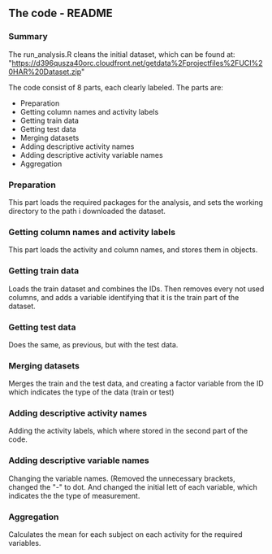 ## The code - README

### Summary

The run_analysis.R cleans the initial dataset, which can be found at: "https://d396qusza40orc.cloudfront.net/getdata%2Fprojectfiles%2FUCI%20HAR%20Dataset.zip" 


The code consist of 8 parts, each clearly labeled. The parts are:
* Preparation
* Getting column names and activity labels 
* Getting train data
* Getting test data
* Merging datasets
* Adding descriptive activity names
* Adding descriptive activity variable names
* Aggregation

### Preparation
This part loads the required packages for the analysis, and sets the working directory to the path i downloaded the dataset.

### Getting column names and activity labels 
This part loads the activity and column names, and stores them in objects.

### Getting train data
Loads the train dataset and combines the IDs. Then removes every not used columns, and adds a variable identifying that it is the train part of the dataset.

### Getting test data
Does the same, as previous, but with the test data.

### Merging datasets
Merges the train and the test data, and creating a factor variable from the ID which indicates the type of the data (train or test) 

### Adding descriptive activity names
Adding the activity labels, which where stored in the second part of the code.

### Adding descriptive variable names
Changing the variable names. (Removed the unnecessary brackets, changed the "-" to dot. And changed the initial lett of each variable, which indicates the the type of measurement.

### Aggregation
Calculates the mean for each subject on each activity for the required variables.
